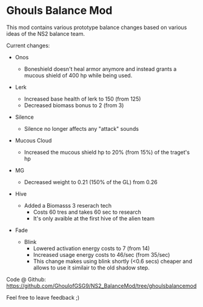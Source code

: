 # Ghouls Balance Mod

This mod contains various prototype balance changes based on various ideas of the NS2 balance team.

Current changes:

- Onos 
    - Boneshield doesn't heal armor anymore and instead grants a mucous shield of 400 hp while being used.
    
- Lerk
    - Increased base health of lerk to 150 (from 125)
    - Decreased biomass bonus to 2 (from 3)

- Silence
    - Silence no longer affects any "attack" sounds

- Mucous Cloud
    - Increased the mucous shield hp to 20% (from 15%) of the traget's hp

- MG
    - Decreased weight to 0.21 (150% of the GL) from 0.26
    
- Hive
    - Added a Biomasss 3 reserach tech
        - Costs 60 tres and takes 60 sec to research
        - It's only avaible at the first hive of the alien team
            
- Fade
    - Blink
        - Lowered activation energy costs to 7 (from 14)
        - Increased usage energy costs to 46/sec (from 35/sec)
        - This change makes using blink shortly (<0.6 secs) cheaper and allows to use it similair to the old shadow step.

Code @ Github: https://github.com/GhoulofGSG9/NS2_BalanceMod/tree/ghoulsbalancemod

Feel free to leave feedback ;)
